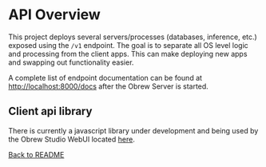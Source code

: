 # API Overview

This project deploys several servers/processes (databases, inference, etc.) exposed using the `/v1` endpoint. The goal is to separate all OS level logic and processing from the client apps. This can make deploying new apps and swapping out functionality easier.

A complete list of endpoint documentation can be found at [http://localhost:8000/docs](http://localhost:8000/docs) after the Obrew Server is started.

## Client api library

There is currently a javascript library under development and being used by the Obrew Studio WebUI located [here](https://github.com/dieharders/obrew-api-js).

[Back to README](../README.md)
